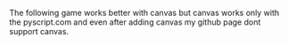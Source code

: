 The following game works better with canvas but canvas works only with the pyscript.com and even after adding canvas my github page dont support canvas.

